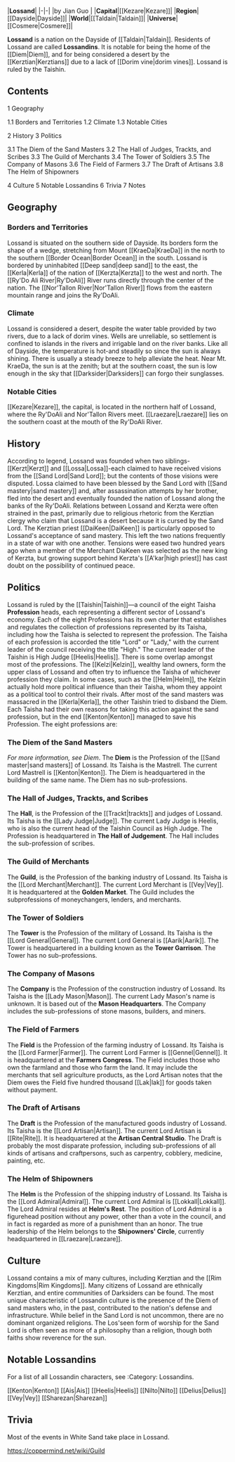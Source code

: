 |**Lossand**|
|-|-|
|by  Jian Guo |
|**Capital**|[[Kezare\|Kezare]]|
|**Region**|[[Dayside\|Dayside]]|
|**World**|[[Taldain\|Taldain]]|
|**Universe**|[[Cosmere\|Cosmere]]|

**Lossand** is a nation on the Dayside of [[Taldain\|Taldain]]. Residents of Lossand are called **Lossandins**. It is notable for being the home of the [[Diem\|Diem]], and for being considered a desert by the [[Kerztian\|Kerztians]] due to a lack of [[Dorim vine\|dorim vines]]. Lossand is ruled by the Taishin.

## Contents

1 Geography

1.1 Borders and Territories
1.2 Climate
1.3 Notable Cities


2 History
3 Politics

3.1 The Diem of the Sand Masters
3.2 The Hall of Judges, Trackts, and Scribes
3.3 The Guild of Merchants
3.4 The Tower of Soldiers
3.5 The Company of Masons
3.6 The Field of Farmers
3.7 The Draft of Artisans
3.8 The Helm of Shipowners


4 Culture
5 Notable Lossandins
6 Trivia
7 Notes


## Geography
### Borders and Territories
Lossand is situated on the southern side of Dayside. Its borders form the shape of a wedge, stretching from Mount [[KraeDa\|KraeDa]] in the north to the southern [[Border Ocean\|Border Ocean]] in the south. Lossand is bordered by uninhabited [[Deep sand\|deep sand]] to the east, the [[Kerla\|Kerla]] of the nation of [[Kerzta\|Kerzta]] to the west and north. The [[Ry'Do Ali River\|Ry'DoAli]] River runs directly through the center of the nation. The [[Nor'Tallon River\|Nor'Tallon River]] flows from the eastern mountain range and joins the Ry'DoAli.

### Climate
Lossand is considered a desert, despite the water table provided by two rivers, due to a lack of dorim vines. Wells are unreliable, so settlement is confined to islands in the rivers and irrigable land on the river banks. Like all of Dayside, the temperature is hot-and steadily so since the sun is always shining. There is usually a steady breeze to help alleviate the heat. Near Mt. KraeDa, the sun is at the zenith; but at the southern coast, the sun is low enough in the sky that [[Darksider\|Darksiders]] can forgo their sunglasses.

### Notable Cities
[[Kezare\|Kezare]], the capital, is located in the northern half of Lossand, where the Ry'DoAli and Nor'Tallon Rivers meet.
[[Lraezare\|Lraezare]] lies on the southern coast at the mouth of the Ry'DoAli River.
## History
According to legend, Lossand was founded when two siblings-[[Kerzt\|Kerzt]] and [[Lossa\|Lossa]]-each claimed to have received visions from the [[Sand Lord\|Sand Lord]]; but the contents of those visions were disputed. Lossa claimed to have been blessed by the Sand Lord with [[Sand mastery\|sand mastery]] and, after assassination attempts by her brother, fled into the desert and eventually founded the nation of Lossand along the banks of the Ry'DoAli.
Relations between Lossand and Kerzta were often strained in the past, primarily due to religious rhetoric from the Kerztian clergy who claim that Lossand is a desert because it is cursed by the Sand Lord. The Kerztian priest [[DaiKeen\|DaiKeen]] is particularly opposed to Lossand's acceptance of sand mastery. This left the two nations frequently in a state of war with one another.
Tensions were eased two hundred years ago when a member of the Merchant DiaKeen was selected as the new king of Kerzta, but growing support behind Kerzta's [[A'kar\|high priest]] has cast doubt on the possibility of continued peace.

## Politics
Lossand is ruled by the [[Taishin\|Taishin]]—a council of the eight Taisha **Profession** heads, each representing a different sector of Lossand's economy. Each of the eight Professions has its own charter that establishes and regulates the collection of professions represented by its Taisha, including how the Taisha is selected to represent the profession. The Taisha of each profession is accorded the title "Lord" or "Lady," with the current leader of the council receiving the title "High." The current leader of the Taishin is High Judge [[Heelis\|Heelis]]. There is some overlap amongst most of the professions.
The [[Kelzi\|Kelzin]], wealthy land owners, form the upper class of Lossand and often try to influence the Taisha of whichever profession they claim. In some cases, such as the [[Helm\|Helm]], the Kelzin actually hold more political influence than their Taisha, whom they appoint as a political tool to control their rivals.
After most of the sand masters was massacred in the [[Kerla\|Kerla]], the other Taishin tried to disband the Diem. Each Taisha had their own reasons for taking this action against the sand profession, but in the end [[Kenton\|Kenton]] managed to save his Profession.
The eight professions are:

### The Diem of the Sand Masters
*For more information, see Diem*.
The **Diem** is the Profession of the [[Sand master\|sand masters]] of Lossand. Its Taisha is the Mastrell. The current Lord Mastrell is [[Kenton\|Kenton]]. The Diem is headquartered in the building of the same name. The Diem has no sub-professions.

### The Hall of Judges, Trackts, and Scribes
The **Hall**, is the Profession of the [[Trackt\|trackts]] and judges of Lossand. Its Taisha is the [[Lady Judge\|Judge]]. The current Lady Judge is Heelis, who is also the current head of the Taishin Council as High Judge. The Profession is headquartered in **The Hall of Judgement**. The Hall includes the sub-profession of scribes.

### The Guild of Merchants
The **Guild**, is the Profession of the banking industry of Lossand. Its Taisha is the [[Lord Merchant\|Merchant]]. The current Lord Merchant is [[Vey\|Vey]]. It is headquartered at the **Golden Market**. The Guild includes the subprofessions of moneychangers, lenders, and merchants.

### The Tower of Soldiers
The **Tower** is the Profession of the military of Lossand. Its Taisha is the [[Lord General\|General]]. The current Lord General is [[Aarik\|Aarik]]. The Tower is headquartered in a building known as the **Tower Garrison**. The Tower has no sub-professions.

### The Company of Masons
The **Company** is the Profession of the construction industry of Lossand. Its Taisha is the [[Lady Mason\|Mason]]. The current Lady Mason's name is unknown. It is based out of the **Mason Headquarters**. The Company includes the sub-professions of stone masons, builders, and miners.

### The Field of Farmers
The **Field** is the Profession of the farming industry of Lossand. Its Taisha is the [[Lord Farmer\|Farmer]]. The current Lord Farmer is [[Gennel\|Gennel]]. It is headquartered at the **Farmers Congress**. The Field includes those who own the farmland and those who farm the land. It may include the merchants that sell agriculture products, as the Lord Artisan notes that the Diem owes the Field five hundred thousand [[Lak\|lak]] for goods taken without payment.

### The Draft of Artisans
The **Draft** is the Profession of the manufactured goods industry of Lossand. Its Taisha is the [[Lord Artisan\|Artisan]]. The current Lord Artisan is [[Rite\|Rite]]. It is headquartered at the **Artisan Central Studio**. The Draft is probably the most disparate profession, including sub-professions of all kinds of artisans and craftpersons, such as carpentry, cobblery, medicine, painting, etc.

### The Helm of Shipowners
The **Helm** is the Profession of the shipping industry of Lossand. Its Taisha is the [[Lord Admiral\|Admiral]]. The current Lord Admiral is [[Lokkall\|Lokkall]]. The Lord Admiral resides at **Helm's Rest**. The position of Lord Admiral is a figurehead position without any power, other than a vote in the council, and in fact is regarded as more of a punishment than an honor. The true leadership of the Helm belongs to the **Shipowners' Circle**, currently headquartered in [[Lraezare\|Lraezare]].

## Culture
Lossand contains a mix of many cultures, including Kerztian and the [[Rim Kingdoms\|Rim Kingdoms]]. Many citizens of Lossand are ethnically Kerztian, and entire communities of Darksiders can be found. The most unique characteristic of Lossandin culture is the presence of the Diem of sand masters who, in the past, contributed to the nation's defense and infrastructure. While belief in the Sand Lord is not uncommon, there are no dominant organized religions. The Los'seen form of worship for the Sand Lord is often seen as more of a philosophy than a religion, though both faiths show reverence for the sun.

## Notable Lossandins
For a list of all Lossandin characters, see :Category: Lossandins.

[[Kenton\|Kenton]]
[[Ais\|Ais]]
[[Heelis\|Heelis]]
[[Nilto\|Nilto]]
[[Delius\|Delius]]
[[Vey\|Vey]]
[[Sharezan\|Sharezan]]

## Trivia
Most of the events in White Sand take place in Lossand.


https://coppermind.net/wiki/Guild